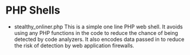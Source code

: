# PHP Shells
* stealthy_onliner.php
This is a simple one line PHP web shell. It avoids using any PHP functions in the code to reduce the chance of being detected by code analyzers. It also encodes data passed in to reduce the risk of detection by web application firewalls.
